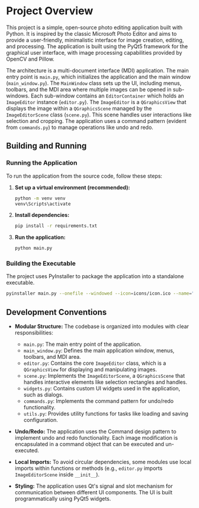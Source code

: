 # Project Overview

This project is a simple, open-source photo editing application built with Python. It is inspired by the classic Microsoft Photo Editor and aims to provide a user-friendly, minimalistic interface for image creation, editing, and processing. The application is built using the PyQt5 framework for the graphical user interface, with image processing capabilities provided by OpenCV and Pillow.

The architecture is a multi-document interface (MDI) application. The main entry point is `main.py`, which initializes the application and the main window (`main_window.py`). The `MainWindow` class sets up the UI, including menus, toolbars, and the MDI area where multiple images can be opened in sub-windows. Each sub-window contains an `EditorContainer` which holds an `ImageEditor` instance (`editor.py`). The `ImageEditor` is a `QGraphicsView` that displays the image within a `QGraphicsScene` managed by the `ImageEditorScene` class (`scene.py`). This scene handles user interactions like selection and cropping. The application uses a command pattern (evident from `commands.py`) to manage operations like undo and redo.

## Building and Running

### Running the Application

To run the application from the source code, follow these steps:

1.  **Set up a virtual environment (recommended):**
    ```bash
    python -m venv venv
    venv\Scripts\activate
    ```

2.  **Install dependencies:**
    ```bash
    pip install -r requirements.txt
    ```

3.  **Run the application:**
    ```bash
    python main.py
    ```

### Building the Executable

The project uses PyInstaller to package the application into a standalone executable.

```bash
pyinstaller main.py --onefile --windowed --icon=icons/icon.ico --name="SimplePhotoEditor_v1.0"
```

## Development Conventions

*   **Modular Structure:** The codebase is organized into modules with clear responsibilities:
    *   `main.py`: The main entry point of the application.
    *   `main_window.py`: Defines the main application window, menus, toolbars, and MDI area.
    *   `editor.py`: Contains the core `ImageEditor` class, which is a `QGraphicsView` for displaying and manipulating images.
    *   `scene.py`: Implements the `ImageEditorScene`, a `QGraphicsScene` that handles interactive elements like selection rectangles and handles.
    *   `widgets.py`: Contains custom UI widgets used in the application, such as dialogs.
    *   `commands.py`: Implements the command pattern for undo/redo functionality.
    *   `utils.py`: Provides utility functions for tasks like loading and saving configuration.

*   **Undo/Redo:** The application uses the Command design pattern to implement undo and redo functionality. Each image modification is encapsulated in a command object that can be executed and un-executed.

*   **Local Imports:** To avoid circular dependencies, some modules use local imports within functions or methods (e.g., `editor.py` imports `ImageEditorScene` inside `__init__`).

*   **Styling:** The application uses Qt's signal and slot mechanism for communication between different UI components. The UI is built programmatically using PyQt5 widgets.

